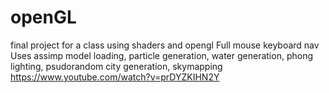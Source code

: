 # openGL
final project for a class using shaders and opengl
Full mouse keyboard nav
Uses assimp model loading, particle generation, water generation, phong lighting, psudorandom city generation, skymapping
https://www.youtube.com/watch?v=prDYZKIHN2Y

